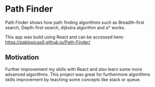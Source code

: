 # Path Finder
Path Finder shows how path finding algorithms 
such as Breadth-first search, Depth-first search, dijkstra algorithm and a* works.

This app was build using React and can be accessed here: https://pablopicas0.github.io/Path-Finder/

## Motivation
Further improvement my skills with React and also learn some more advanced algorithms.
This project was great for furthermore algorithms skills improvement by teaching some concepts like stack or queue.
